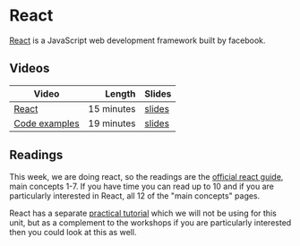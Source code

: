 # React

[React](reactjs.org) is a JavaScript web development framework built by facebook.


## Videos

| Video | Length | Slides |
|-------|-------:|--------|
| [React](https://web.microsoftstream.com/video/30f91ab2-06a2-4f40-a5f2-44797341a407?channelId=793a8a65-ed73-4803-820f-dd7f2c675f46) | 15 minutes | [slides](https://uob.sharepoint.com/:b:/r/teams/UnitTeams-COMS10012-2021-22-TB-2-A/Shared%20Documents/Documents/React.pdf) |
| [Code examples](https://web.microsoftstream.com/video/7384d735-a488-4167-9398-ca5402c16775?channelId=793a8a65-ed73-4803-820f-dd7f2c675f46) | 19 minutes | [slides](https://uob.sharepoint.com/:b:/r/teams/UnitTeams-COMS10012-2021-22-TB-2-A/Shared%20Documents/Documents/React%20Code.pdf) |

## Readings

This week, we are doing react, so the readings are the [official react guide](https://reactjs.org/docs/hello-world.html), main concepts 1-7. If you have time you can read up to 10 and if you are particularly interested in React, all 12 of the "main concepts" pages.

React has a separate [practical tutorial](https://reactjs.org/tutorial/tutorial.html) which we will not be using for this unit, but as a complement to the workshops if you are particularly interested then you could look at this as well.